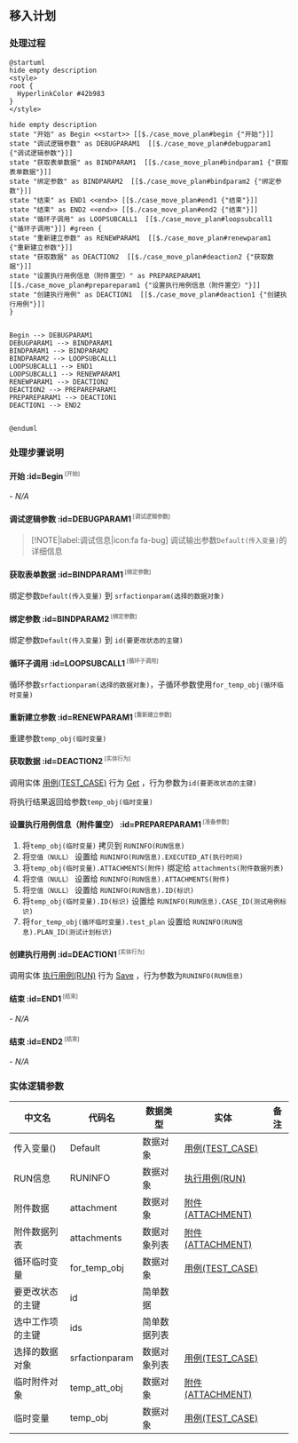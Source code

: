 ## 移入计划 <!-- {docsify-ignore-all} -->

   

### 处理过程

```plantuml
@startuml
hide empty description
<style>
root {
  HyperlinkColor #42b983
}
</style>

hide empty description
state "开始" as Begin <<start>> [[$./case_move_plan#begin {"开始"}]]
state "调试逻辑参数" as DEBUGPARAM1  [[$./case_move_plan#debugparam1 {"调试逻辑参数"}]]
state "获取表单数据" as BINDPARAM1  [[$./case_move_plan#bindparam1 {"获取表单数据"}]]
state "绑定参数" as BINDPARAM2  [[$./case_move_plan#bindparam2 {"绑定参数"}]]
state "结束" as END1 <<end>> [[$./case_move_plan#end1 {"结束"}]]
state "结束" as END2 <<end>> [[$./case_move_plan#end2 {"结束"}]]
state "循环子调用" as LOOPSUBCALL1  [[$./case_move_plan#loopsubcall1 {"循环子调用"}]] #green {
state "重新建立参数" as RENEWPARAM1  [[$./case_move_plan#renewparam1 {"重新建立参数"}]]
state "获取数据" as DEACTION2  [[$./case_move_plan#deaction2 {"获取数据"}]]
state "设置执行用例信息（附件置空）" as PREPAREPARAM1  [[$./case_move_plan#prepareparam1 {"设置执行用例信息（附件置空）"}]]
state "创建执行用例" as DEACTION1  [[$./case_move_plan#deaction1 {"创建执行用例"}]]
}


Begin --> DEBUGPARAM1
DEBUGPARAM1 --> BINDPARAM1
BINDPARAM1 --> BINDPARAM2
BINDPARAM2 --> LOOPSUBCALL1
LOOPSUBCALL1 --> END1
LOOPSUBCALL1 --> RENEWPARAM1
RENEWPARAM1 --> DEACTION2
DEACTION2 --> PREPAREPARAM1
PREPAREPARAM1 --> DEACTION1
DEACTION1 --> END2


@enduml
```


### 处理步骤说明

#### 开始 :id=Begin<sup class="footnote-symbol"> <font color=gray size=1>[开始]</font></sup>



*- N/A*
#### 调试逻辑参数 :id=DEBUGPARAM1<sup class="footnote-symbol"> <font color=gray size=1>[调试逻辑参数]</font></sup>



> [!NOTE|label:调试信息|icon:fa fa-bug]
> 调试输出参数`Default(传入变量)`的详细信息


#### 获取表单数据 :id=BINDPARAM1<sup class="footnote-symbol"> <font color=gray size=1>[绑定参数]</font></sup>



绑定参数`Default(传入变量)` 到 `srfactionparam(选择的数据对象)`
#### 绑定参数 :id=BINDPARAM2<sup class="footnote-symbol"> <font color=gray size=1>[绑定参数]</font></sup>



绑定参数`Default(传入变量)` 到 `id(要更改状态的主键)`
#### 循环子调用 :id=LOOPSUBCALL1<sup class="footnote-symbol"> <font color=gray size=1>[循环子调用]</font></sup>



循环参数`srfactionparam(选择的数据对象)`，子循环参数使用`for_temp_obj(循环临时变量)`
#### 重新建立参数 :id=RENEWPARAM1<sup class="footnote-symbol"> <font color=gray size=1>[重新建立参数]</font></sup>



重建参数```temp_obj(临时变量)```
#### 获取数据 :id=DEACTION2<sup class="footnote-symbol"> <font color=gray size=1>[实体行为]</font></sup>



调用实体 [用例(TEST_CASE)](module/TestMgmt/Test_case.md) 行为 [Get](module/TestMgmt/Test_case#行为) ，行为参数为`id(要更改状态的主键)`

将执行结果返回给参数`temp_obj(临时变量)`

#### 设置执行用例信息（附件置空） :id=PREPAREPARAM1<sup class="footnote-symbol"> <font color=gray size=1>[准备参数]</font></sup>



1. 将`temp_obj(临时变量)` 拷贝到  `RUNINFO(RUN信息)`
2. 将`空值（NULL）` 设置给  `RUNINFO(RUN信息).EXECUTED_AT(执行时间)`
3. 将`temp_obj(临时变量).ATTACHMENTS(附件)` 绑定给  `attachments(附件数据列表)`
4. 将`空值（NULL）` 设置给  `RUNINFO(RUN信息).ATTACHMENTS(附件)`
5. 将`空值（NULL）` 设置给  `RUNINFO(RUN信息).ID(标识)`
6. 将`temp_obj(临时变量).ID(标识)` 设置给  `RUNINFO(RUN信息).CASE_ID(测试用例标识)`
7. 将`for_temp_obj(循环临时变量).test_plan` 设置给  `RUNINFO(RUN信息).PLAN_ID(测试计划标识)`

#### 创建执行用例 :id=DEACTION1<sup class="footnote-symbol"> <font color=gray size=1>[实体行为]</font></sup>



调用实体 [执行用例(RUN)](module/TestMgmt/Run.md) 行为 [Save](module/TestMgmt/Run#行为) ，行为参数为`RUNINFO(RUN信息)`

#### 结束 :id=END1<sup class="footnote-symbol"> <font color=gray size=1>[结束]</font></sup>



*- N/A*

#### 结束 :id=END2<sup class="footnote-symbol"> <font color=gray size=1>[结束]</font></sup>



*- N/A*



### 实体逻辑参数

|    中文名   |    代码名    |  数据类型    |  实体   |备注 |
| --------| --------| -------- | -------- | --------   |
|传入变量(<i class="fa fa-check"/></i>)|Default|数据对象|[用例(TEST_CASE)](module/TestMgmt/Test_case.md)||
|RUN信息|RUNINFO|数据对象|[执行用例(RUN)](module/TestMgmt/Run.md)||
|附件数据|attachment|数据对象|[附件(ATTACHMENT)](module/Base/Attachment.md)||
|附件数据列表|attachments|数据对象列表|[附件(ATTACHMENT)](module/Base/Attachment.md)||
|循环临时变量|for_temp_obj|数据对象|[用例(TEST_CASE)](module/TestMgmt/Test_case.md)||
|要更改状态的主键|id|简单数据|||
|选中工作项的主键|ids|简单数据列表|||
|选择的数据对象|srfactionparam|数据对象列表|[用例(TEST_CASE)](module/TestMgmt/Test_case.md)||
|临时附件对象|temp_att_obj|数据对象|[附件(ATTACHMENT)](module/Base/Attachment.md)||
|临时变量|temp_obj|数据对象|[用例(TEST_CASE)](module/TestMgmt/Test_case.md)||
